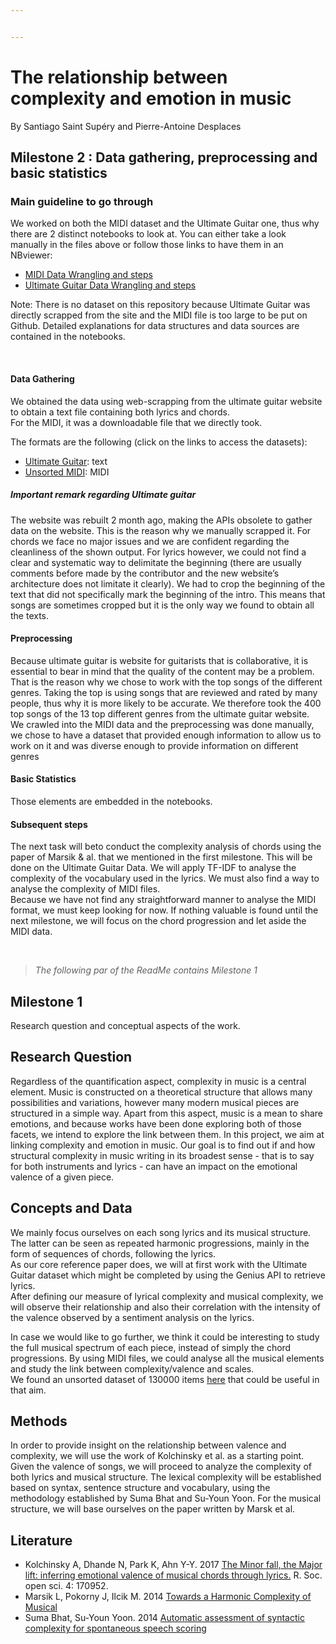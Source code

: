 ```yaml
---


---
```


<h1 id="the-relationship-between-complexity-and-emotion-in-music">The relationship between complexity and emotion in music</h1>
<p>By Santiago Saint Supéry and Pierre-Antoine Desplaces</p>
<h2 id="milestone-2--data-gathering-preprocessing-and-basic-statistics">Milestone 2 : Data gathering, preprocessing and basic statistics</h2>
<h3 id="main-guideline-to-go-through">Main guideline to go through</h3>
<p>We worked on both the MIDI dataset and the Ultimate Guitar one, thus why there are 2 distinct notebooks to look at. You can either take a look manually in the files above or follow those links to have them in an NBviewer:</p>
<ul>
<li><a href="https://nbviewer.jupyter.org/github/CSantiStSup/Digital_Musicology/blob/master/MIDI_data_wrangling__Miletstone%202.ipynb">MIDI Data Wrangling and steps</a></li>
<li><a href="link">Ultimate Guitar Data Wrangling and steps</a></li>
</ul>
<p>Note: There is no dataset on this repository because Ultimate Guitar was directly scrapped from the site and the MIDI file is too large to be put on Github. Detailed explanations for data structures and data sources are contained in the notebooks.</p>
<br>
<h4 id="data-gathering">Data Gathering</h4>
<p>We obtained the data using web-scrapping from the ultimate guitar website to obtain a text file containing both lyrics and chords.<br>
For the MIDI, it was a downloadable file that we directly took.</p>
<p>The formats are the following (click on the links to access the datasets):</p>
<ul>
<li><a href="https://www.ultimate-guitar.com/">Ultimate Guitar</a>: text</li>
<li><a href="https://www.reddit.com/r/WeAreTheMusicMakers/comments/3ajwe4/the_largest_midi_collection_on_the_internet/">Unsorted MIDI</a>: MIDI</li>
</ul>
<h5 id="important-remark-regarding-ultimate-guitar">Important remark regarding Ultimate guitar</h5>
<p>The website was rebuilt 2 month ago, making the APIs obsolete to gather data on the website. This is the reason why we manually scrapped it. For chords we face no major issues and we are confident regarding the cleanliness of the shown output. For lyrics however, we could not find a clear and systematic way to delimitate the beginning (there are usually comments before made by the contributor and the new website’s architecture does not limitate it clearly). We had to crop the beginning of the text that did not specifically mark the beginning of the intro. This means that songs are sometimes cropped but it is the only way we found to obtain all the texts.</p>
<h4 id="preprocessing">Preprocessing</h4>
<p>Because ultimate guitar is website for guitarists that is collaborative, it is essential to bear in mind that the quality of the content may be a problem. That is the reason why we chose to work with the top songs of the different genres. Taking the top is using songs that are reviewed and rated by many people, thus why it is more likely to be accurate. We therefore took the 400 top songs of the 13 top different genres from the ultimate guitar website.<br>
We crawled into the MIDI data and the preprocessing was done manually, we chose to have a dataset that provided enough information to allow us to work on it and was diverse enough to provide information on different genres</p>
<h4 id="basic-statistics">Basic Statistics</h4>
<p>Those elements are embedded in the notebooks.</p>
<h4 id="subsequent-steps">Subsequent steps</h4>
<p>The next task will beto conduct the complexity analysis of chords using the paper of Marsik &amp; al. that we mentioned in the first milestone. This will be done on the Ultimate Guitar Data.  We will apply TF-IDF to analyse the complexity of the vocabulary used in the lyrics. We must also find a way to analyse the complexity of MIDI files.<br>
Because we have not find any straightforward manner to analyse the MIDI format, we must keep looking for now. If nothing valuable is found until the next milestone, we will focus on the chord progression and let aside the MIDI data.</p>
<br>
<blockquote>
<p><em>The following par of the ReadMe contains Milestone 1</em></p>
</blockquote>
<h2 id="milestone-1">Milestone 1</h2>
<p>Research question and conceptual aspects of the work.</p>
<h2 id="research-question">Research Question</h2>
<p>Regardless of the quantification aspect, complexity in music is a central element. Music is constructed on a theoretical structure that allows many possibilities and variations, however many modern musical pieces are structured in a simple way. Apart from this aspect, music is a mean to share emotions, and because works have been done exploring both of those facets, we intend to explore the link between them. In this project, we aim at linking complexity and emotion in music. Our goal is to find out if and how structural complexity in music writing in its broadest sense - that is to say for both instruments and lyrics - can have an impact on the emotional valence of a given piece.</p>
<h2 id="concepts-and-data">Concepts and Data</h2>
<p>We mainly focus ourselves on each song lyrics and its musical structure. The latter can be seen as repeated harmonic progressions, mainly in the form of sequences of chords, following the lyrics.<br>
As our core reference paper does, we will at first work with the Ultimate Guitar dataset which might be completed by using the Genius API to retrieve lyrics.<br>
After defining our measure of lyrical complexity  and musical complexity, we will observe their relationship and also their correlation with the intensity of the valence observed by a sentiment analysis on the lyrics.</p>
<p>In case we would like to go further, we think it could be interesting to study the full musical spectrum of each piece, instead of simply the chord progressions. By using MIDI files, we could analyse all the musical elements and study the link between complexity/valence and scales.<br>
We found an unsorted dataset of 130000 items <a href="https://www.reddit.com/r/datasets/comments/3akhxy/the_largest_midi_collection_on_the_internet/">here</a> that could be useful in that aim.</p>
<h2 id="methods">Methods</h2>
<p>In order to provide insight on the relationship between valence and complexity, we will use the work of Kolchinsky et al. as a starting point. Given the valence of songs, we will proceed to analyze the complexity of both lyrics and musical structure. The lexical complexity will be established based on syntax, sentence structure and vocabulary, using the methodology established by Suma Bhat and Su-Youn Yoon. For the musical structure, we will base ourselves on the paper written by Marsk et al.</p>
<h2 id="literature">Literature</h2>
<ul>
<li>Kolchinsky A, Dhande N, Park K, Ahn Y-Y. 2017 <a href="http://dx.doi.org/10.1098/rsos.170952">The Minor fall, the Major lift: inferring emotional valence of musical chords through lyrics.</a> R. Soc. open sci. 4: 170952.</li>
<li>Marsik L, Pokorny J, Ilcik M. 2014 <a href="https://pdfs.semanticscholar.org/c903/4270c01409df0da70d5266eb0868beda29a1.pdf">Towards a Harmonic Complexity of Musical</a></li>
<li>Suma Bhat, Su-Youn Yoon. 2014 <a href="https://ac.els-cdn.com/S0167639314000715/1-s2.0-S0167639314000715-main.pdf?_tid=f7f218cf-da04-45fb-b5c8-9bb96531e5a3&amp;acdnat=1521561519_a4db864919711cd42f236550c7204659">Automatic assessment of syntactic complexity for spontaneous speech scoring</a></li>
</ul>

